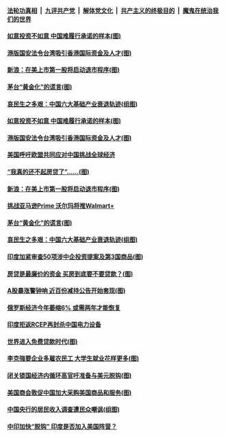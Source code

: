 ####  [法轮功真相](../../../../basic/blob/master/README.md?t=07082202) &nbsp;|&nbsp; [九评共产党](../../../../9ping.md/blob/master/README.md?t=07082202) &nbsp;|&nbsp; [解体党文化](../../../../jtdwh.md/blob/master/README.md?t=07082202)  &nbsp;|&nbsp; [共产主义的终极目的](../../../../gczydzjmd.md/blob/master/README.md?t=07082202) &nbsp;|&nbsp; [魔鬼在统治我们的世界](../../../../mgztzwmdsj.md/blob/master/README.md?t=07082202) 

#### [如意投资不如意 中国难履行承诺的样本(图)](../pages/p5/939080.md?t=07082202) 

#### [港版国安法令台湾吸引香港国际资金及人才(图)](../pages/p5/939076.md?t=07082202) 

#### [新浪：在美上市第一股将启动退市程序(图)](../pages/p5/939023.md?t=07082202) 

#### [茅台“黄金化”的谎言(图)](../pages/p5/939017.md?t=07082202) 

#### [哀民生之多艰：中国六大基础产业衰退轨迹(组图)](../pages/p5/939007.md?t=07082202) 


#### [如意投资不如意 中国难履行承诺的样本(图)](../pages/p5/939080.md?t=07082202) 

#### [港版国安法令台湾吸引香港国际资金及人才(图)](../pages/p5/939076.md?t=07082202) 

#### [美国呼吁欧盟共同应对中国挑战全球经济](../pages/p5/939074.md?t=07082202) 

#### [“我真的还不起房贷了”……(图)](../pages/p5/939012.md?t=07082202) 

#### [新浪：在美上市第一股将启动退市程序(图)](../pages/p5/939023.md?t=07082202) 

#### [挑战亚马逊Prime 沃尔玛将推Walmart+](../pages/p5/939020.md?t=07082202) 

#### [茅台“黄金化”的谎言(图)](../pages/p5/939017.md?t=07082202) 

#### [哀民生之多艰：中国六大基础产业衰退轨迹(组图)](../pages/p5/939007.md?t=07082202) 


#### [印度加紧审查50项涉中企投资提案及第3国商品(图)](../pages/p5/938987.md?t=07082202) 

#### [房贷是最廉价的资金 买房到底要不要贷款？(图)](../pages/p5/938982.md?t=07082202) 

#### [A股暴涨警钟响 近百份减持公告开始套现(图)](../pages/p5/938981.md?t=07082202) 

#### [俄罗斯经济今年萎缩6% 或需两年才能恢复](../pages/p5/938968.md?t=07082202) 

#### [印度拒返RCEP再封杀中国电力设备](../pages/p5/938910.md?t=07082202) 

#### [世界进入免费贷款时代(图)](../pages/p5/938900.md?t=07082202) 

#### [李克強要企业多雇农民工 大学生就业花样更多(图)](../pages/p5/938870.md?t=07082202) 

#### [闭关锁国经济内循环高官吁准备与美元脱钩(图)](../pages/p5/938898.md?t=07082202) 

#### [美国商会敦促中国加大采购美国商品和服务(图)](../pages/p5/938895.md?t=07082202) 

#### [中国央行的居民收入调查遭民众嘲讽(组图)](../pages/p5/938858.md?t=07082202) 

#### [中印加快“脱钩” 印度是否加入美国阵营？](../pages/p5/938851.md?t=07082202) 

